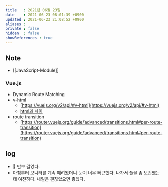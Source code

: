 ```yaml
---
title   : 2021년 06월 23일 
date    : 2021-06-23 08:01:39 +0900
updated : 2021-06-23 21:08:52 +0900
aliases : 
private : false
hidden  : false
showReferences : true
---
```

## Note
- [[JavaScript-Module]]

### Vue.js  
- Dynamic Route Matching  
- v-html  
  - [https://vuejs.org/v2/api/#v-html](https://vuejs.org/v2/api/#v-html)
  - [html과 차이](https://vuejs.org/v2/guide/syntax.html#Raw-HTML)  
- route transition  
  - [https://router.vuejs.org/guide/advanced/transitions.html#per-route-transition](https://router.vuejs.org/guide/advanced/transitions.html#per-route-transition)  
  
## log
- 🚶 만보 걸었다.  
- 아침부터 모니터를 계속 째려봤더니 눈이 너무 뻐근했다. 나가서 풀을 좀 보긴했는데 여전하다. 내일은 괜찮았으면 좋겠다.  

